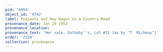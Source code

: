 ```yaml
---
pid: '6959'
object_id: '9742'
label: Peasants and Hay Wagon on a Country Road
provenance_date: Jan 28 1953
provenance_location:
provenance_text: 'Her sale, Sotheby''s, Lot #31 (as by "T. Micheau")'
order: '2310'
collection: provenance
---
```

